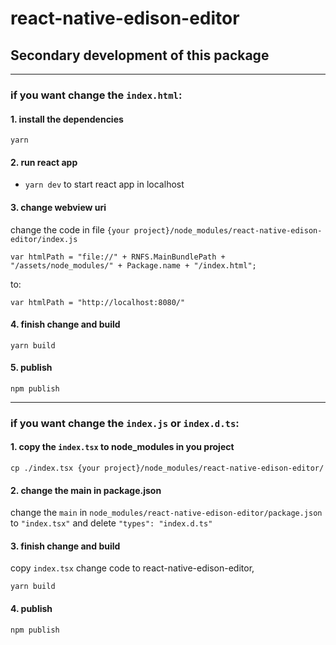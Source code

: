# react-native-edison-editor

## Secondary development of this package

---

### if you want change the `index.html`:

#### 1. install the dependencies

`yarn`

#### 2. run react app

- `yarn dev` to start react app in localhost

#### 3. change webview uri

change the code in file `{your project}/node_modules/react-native-edison-editor/index.js`

```
var htmlPath = "file://" + RNFS.MainBundlePath + "/assets/node_modules/" + Package.name + "/index.html";
```

to:

```
var htmlPath = "http://localhost:8080/"
```

#### 4. finish change and build

`yarn build`

#### 5. publish

`npm publish`

---

### if you want change the `index.js` or `index.d.ts`:

#### 1. copy the `index.tsx` to node_modules in you project

```shell
cp ./index.tsx {your project}/node_modules/react-native-edison-editor/
```

#### 2. change the main in package.json

change the `main` in `node_modules/react-native-edison-editor/package.json` to `"index.tsx"` and delete `"types": "index.d.ts"`

#### 3. finish change and build

copy `index.tsx` change code to react-native-edison-editor,

`yarn build`

#### 4. publish

`npm publish`
